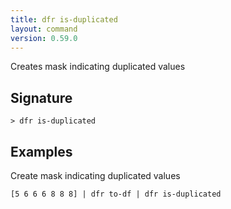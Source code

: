 ```yaml
---
title: dfr is-duplicated
layout: command
version: 0.59.0
---
```


Creates mask indicating duplicated values

## Signature

```> dfr is-duplicated ```

## Examples

Create mask indicating duplicated values
```shell
[5 6 6 6 8 8 8] | dfr to-df | dfr is-duplicated
```

